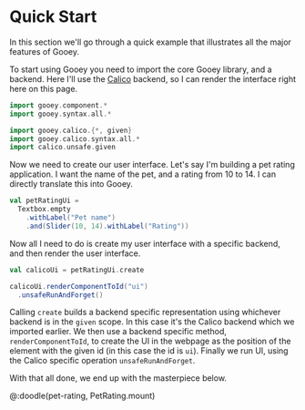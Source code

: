 # Quick Start

In this section we'll go through a quick example that illustrates all the major features of Gooey.

To start using Gooey you need to import the core Gooey library, and a backend. Here I'll use the [Calico][calico] backend, so I can render the interface right here on this page.

```scala
import gooey.component.*
import gooey.syntax.all.*
```
```scala
import gooey.calico.{*, given}
import gooey.calico.syntax.all.*
import calico.unsafe.given
```

Now we need to create our user interface. Let's say I'm building a pet rating application. I want the name of the pet, and a rating from 10 to 14. I can directly translate this into Gooey.

```scala
val petRatingUi =
  Textbox.empty
    .withLabel("Pet name")
    .and(Slider(10, 14).withLabel("Rating"))
```

Now all I need to do is create my user interface with a specific backend, and then render the user interface. 

```scala
val calicoUi = petRatingUi.create
```
```scala
calicoUi.renderComponentToId("ui")
  .unsafeRunAndForget()
```

Calling `create` builds a backend specific representation using whichever backend is in the `given` scope. In this case it's the Calico backend which we imported earlier. We then use a backend specific method, `renderComponentToId`, to create the UI in the webpage as the position of the element with the given id (in this case the id is `ui`). Finally we run UI, using the Calico specific operation `unsafeRunAndForget`.

With that all done, we end up with the masterpiece below.

@:doodle(pet-rating, PetRating.mount)

[calico]: https://www.armanbilge.com/calico/
